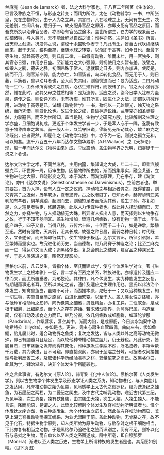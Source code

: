 兰麻克（Jean de Lamarck）者，法之大科学家也，千八百二年所著《生体论》，已言及种族之不恒，与形态之转变；而精力所注，尤在《动物哲学》一书，中所张皇，先在生物种别，由于人为之立异。其言曰，凡在地球之上，无间有生无生，决无差别，空间凡有，悉归于一，故支配非官品之原因，亦即支配有官品之原因，而吾党所执以治非官品者，亦即治有官品之途术。盖世所谓生，仅力学的现象而已。动植诸物，与人类同，无不能诠解以自然之律；惟种亦然，决非如《圣书》所言，出天帝之创造。况寇伟之说，谓经十余回改作者乎？凡此有生，皆自古代联绵继续而来，起于无官，结构至简，继随地球之转变，以渐即于高等，如今日也。至最下等生物，渐趋高等之因，则氏有二律，一曰假有动物，雏而未壮，用一官独多，则其官必日强，作用亦日盛。至新能力之大小强弱，则视使用之久暂有差。浅譬之，如锻人之腕，荷夫之胫，初固弗殊于常人，逮就职之日多，则力亦加进，使反是，废而不用，则官渐小弱，能力亦亡，如盲肠者，鸟以转化食品，而无用于人，则日萎，耳筋者，兽以动耳者也，至人而失其用，则留微迹而已：是为适应。二曰凡动物一生中，由外缘所得或失之性质，必依生殖作用，而授诸子孙。官之大小强弱亦然，惟在此时，必其父母之性质相等：是为遗传。适应之说，迄今日学人犹奉为圭臬，遗传之说，则论诤方烈，未有折衷，惟其所言，固进化之大法，即谓以机械作用，进动物于高等是已。试翻《动物哲学》一书，殆纯以一元论眼光，烛天物之系统，而所凭借，则进化论也。故进化论之成，自破神造说始。兰麻克亦如圣契黎然，力驳寇伟，而不为世所知。盖当是时，生物学之研究方殷，比较解剖及生理之学亦盛，且细胞说初成，更近于个体发生学者一步，于是萃人心于一隅，遂蔑有致意于物种由来之故者。而一般人士，又笃守旧说，得新见无所动其心，故兰麻克之论既出，应者寂然，即寇伟之《动物学年报》中，亦不为一记，则说之孤立无和，可以知矣。迨千八百五十八年而达尔文暨华累斯（A.R.Wallace）之《天择论》现，越一年而达尔文《物种由来》成，举世震动，盖生物学界之光明，扫群疑于一说之下者也。

达尔文治生学之术，不同兰麻克，主用内籀，集知识之大成，年二十二，即乘汽舰壁克耳，环世界一周，历审生物，因悟物种所由始，渐而搜集事实，融会贯通，立生物进化之大原，且晓形变之因，本于淘汰，而淘汰原理，乃在争存，建《淘汰论》，亦曰《达尔文说》（Selektionstheorie od.Darwinismus），空前古者也。举其要旨，首为人择，设有人立一定之仪的，择动物之与相近者育之，既得苗裔，则又育其子之近似，历年既永，宜者遂传。古之牧者园丁，已知此术，赫胥黎谓亚美利加有羊者，惧羊跳踉，超圈而去，则留短足者而渐汰其他，递生子孙，亦复如是，久之短足者独传，修胫遂绝，此以人力传宜种者也。然此特人择动植而已，天然之力，亦择生物，与人择动植无大殊，所异者人择出人意，而天择则以生物争存之故，行于不知不觉间耳。盖生物增加，皆遵几何级数，设有动物一偶于此，毕生能产四子，四子又育，当得八孙，五传六十四，十传而千二十八，如是递增，繁殖至迅。然时有强物，灭其弱，沮其长成，故强之种日昌，而弱之种日耗；时代既久，宜者遂留，而天择即行其中，使生物臻于极适。达尔文言此，所征引信据，盖至繁博而坚实也。故究进化论历史，当首德黎，继乃局脊于神造之论；比至兰麻克而一进；得达尔文而大成；迨黑格尔出，复总会前此之结果，建官品之种族发生学，于是人类演进之事，昭然无疑影矣。

黑格尔以前，凡云发生，皆指个体，至氏而建此学，使与个体发生学对立，著《生物发生学上之根本律》一卷，言二学有至密之关系，种族进化，亦缘遗传及适应二律而来，而尤所置重者，为形蜕论。其律曰，凡个体发生，实为种族发生之反复，特期短而事迅者耳，至所以决定之者，遗传及适应之生理作用也。黑氏以此法治个体发生，知禽兽鱼虫，虽繁不可计，而逖推本原，咸归于一；又以治种族发生，知一切生物，实肇自至简之原官，由进化而繁变。以至于人。盖人类女性之胚卵，亦与他种脊椎动物之胚卵，同为极简之细胞；男性精丝，亦复无异。二性既会，是成根干细胞，此细胞成，而个人之存在遂始。若求诸动物界，为阿弥巴属，构造至简，仅有自动及求食之力而已，继乃分裂，依几何级数成细胞群，如班陀黎那（Pandorina），作桑葚状，葚空其中，渐而内陷，是成原肠，今日淡水沟渠中动物希特拉（Hydra），亦如是也。更进，则由心房生血管四偶，曲向左右，状如鱼鳃，胎儿届此时，适合动物界之鱼类；复次之发达，皆与人类以外之高等动物无微殊，即已有脑髓耳目及足，而以较他种脊椎动物之胎儿，仍无辨也。凡此研究，皆能目击，日审胚胎之发育而得其变化。惟种族发生学独不然，所追迹者，事距今数千万载，其为演进，目不可窥，即直接观察，亦局于至隘之分域，可据者仅间接推理与批判反省二术，及取诸科学所经验荟萃之材，较量揅究之而已。故黑格尔曰，此其为学，肄治滋难，决非个体发生学所能较也。

往之言此事者，有达尔文《原人论》，赫胥黎《化中人位论》。黑格尔著《人类发生学》，则以古生物学个体发生学及形态学证人类之系统，知动物进化，与人类胎儿之发达同，凡脊椎动物之始为鱼类，见地质学上太古代之僦罗纪，继为迭逢纪之蛙鱼，为石墨纪之两栖，为二叠纪之爬虫，及中古代之哺乳动物，递近古代第三纪，乃见半猿，次生真猿，猿有狭鼻族，由其族生犬猿，次生人猿，人猿生猿人，不能言语，降而能语，是谓之人，此皆比较解剖个体发生及脊椎动物所明证者也。惟个体发达之序亦然，故曰种族发生，为个体发生之反复。然此仅有脊椎动物而已，若更上溯无脊椎动物而探其统系，为业尤艰巨于前。盖此种动物，无骨胳之存，故不见于化石，特据生物学原则，知人类所始为原生动物，与胎孕时之根干细胞相当，下此亦各有相当之动物。于是黑格尔乃追进化之迹而识别之，间有不足，则补以化石与悬拟之生物，而自单幺以至人类之系图遂成，图中所载，即自穆那罗（Monera）渐进以至人类之历史，生物学上所谓种族的发生者是也。其系图如别幅。（见下页图）